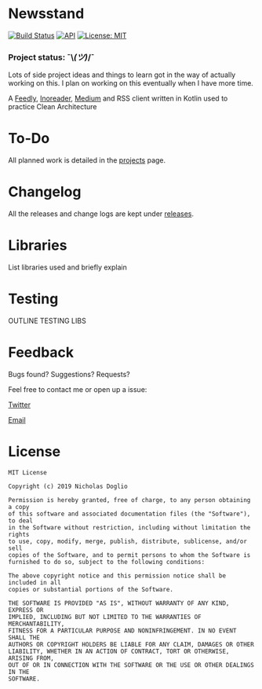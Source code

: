 # Newsstand

[![Build Status](https://travis-ci.org/WhosNickDoglio/Newsstand.svg?branch=master)](https://travis-ci.org/WhosNickDoglio/Newsstand)
[![API](https://img.shields.io/badge/API-21%2B-brightgreen.svg?style=flat)](https://android-arsenal.com/api?level=21)
[![License: MIT](https://img.shields.io/badge/License-MIT-yellow.svg)](https://opensource.org/licenses/MIT)

### Project status:  ¯\\_(ツ)_/¯ 
Lots of side project ideas and things to learn got in the way of actually working on this.  I plan on working on this eventually when I have more time. 


A [Feedly](https://feedly.com/), [Inoreader](https://www.inoreader.com/), [Medium](https://medium.com/) and RSS client written in Kotlin used to practice Clean Architecture

# To-Do

All planned work is detailed in the [projects](https://github.com/WhosNickDoglio/Newsstand/projects) page.

# Changelog

All the releases and change logs are kept under [releases](https://github.com/WhosNickDoglio/Newsstand/releases).

# Libraries

List libraries used and briefly explain

# Testing

  OUTLINE TESTING LIBS

# Feedback

Bugs found? Suggestions? Requests?

Feel free to contact me or open up a issue:

[Twitter](https://twitter.com/WhosNickDoglio)

[Email](mailto:NicholasDoglio@Gmail.com)

# License

	MIT License

	Copyright (c) 2019 Nicholas Doglio

	Permission is hereby granted, free of charge, to any person obtaining a copy
	of this software and associated documentation files (the "Software"), to deal
	in the Software without restriction, including without limitation the rights
	to use, copy, modify, merge, publish, distribute, sublicense, and/or sell
	copies of the Software, and to permit persons to whom the Software is
	furnished to do so, subject to the following conditions:
	
	The above copyright notice and this permission notice shall be included in all
	copies or substantial portions of the Software.
	
	THE SOFTWARE IS PROVIDED "AS IS", WITHOUT WARRANTY OF ANY KIND, EXPRESS OR
	IMPLIED, INCLUDING BUT NOT LIMITED TO THE WARRANTIES OF MERCHANTABILITY,
	FITNESS FOR A PARTICULAR PURPOSE AND NONINFRINGEMENT. IN NO EVENT SHALL THE
	AUTHORS OR COPYRIGHT HOLDERS BE LIABLE FOR ANY CLAIM, DAMAGES OR OTHER
	LIABILITY, WHETHER IN AN ACTION OF CONTRACT, TORT OR OTHERWISE, ARISING FROM,
	OUT OF OR IN CONNECTION WITH THE SOFTWARE OR THE USE OR OTHER DEALINGS IN THE
	SOFTWARE.
